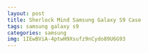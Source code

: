 ```yaml
---
layout: post
title: Sherlock Mind Samsung Galaxy S9 Case
tags: samsung galaxy s9
categories: samsung
img: 1IEwBViA-4ptwH9Xsufz9nCydo89U6G93
---
```

